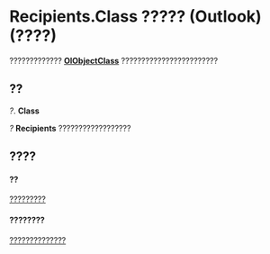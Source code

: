 
# Recipients.Class ????? (Outlook)(????)

?????????????  **[OlObjectClass](33d724b3-df3c-2a7f-a80f-93b66d96f588.md)** ????????????????????????


## ??

 _?_. **Class**

 _?_ **Recipients** ??????????????????


## ????


#### ??


[?????????](774f56b7-4de8-9584-60cd-4fbf361f4c85.md)
#### ????????


[??????????????](http://msdn.microsoft.com/library/958f9e6d-c499-4c19-0550-02506998b125%28Office.15%29.aspx)
